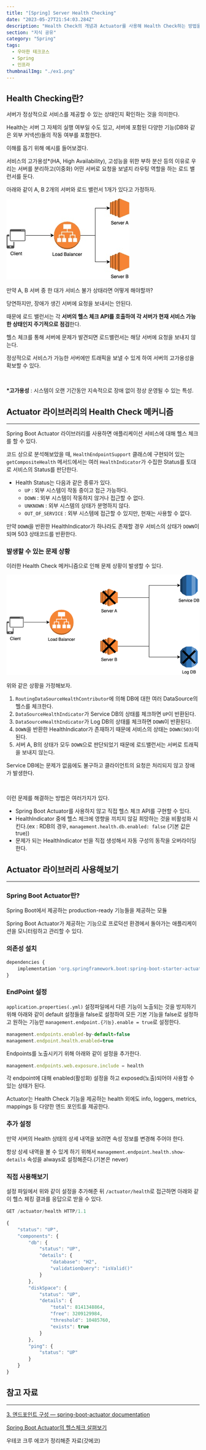 ```yaml
---
title: "[Spring] Server Health Checking"
date: "2023-05-27T21:54:03.284Z"
description: "Health Check의 개념과 Actuator를 사용해 Health Check하는 방법을 알아보자."
section: "지식 공유" 
category: "Spring"
tags:
  - 우아한 테크코스
  - Spring
  - 인프라
thumbnailImg: "./ex1.png"
---
```


## Health Checking란?

서버가 정상적으로 서비스를 제공할 수 있는 상태인지 확인하는 것을 의미한다.

Health는 서버 그 자체의 실행 여부일 수도 있고, 서버에 포함된 다양한 기능(DB와 같은 외부 커넥션)들의 작동 여부를 포함한다.

이해를 돕기 위해 예시를 들어보겠다.

서비스의 고가용성\*(HA, High Availability), 고성능을 위한 부하 분산 등의 이유로 우리는 서버를 분리하고(이중화) 어떤 서버로 요청을 보낼지 라우팅 역할을 하는 로드 밸런서를 둔다.

아래와 같이 A, B 2개의 서버와 로드 밸런서 1개가 있다고 가정하자.

![54d46c5c-e55f-45e9-91d4-4ae09261823b.png](ex1.png)

만약 A, B 서버 중 한 대가 서비스 불가 상태라면 어떻게 해야할까?

당연하지만, 장애가 생긴 서버에 요청을 보내서는 안된다.

때문에 로드 밸런서는 각 **서버의 헬스 체크 API를 호출하여 각 서버가 현재 서비스 가능한 상태인지 주기적으로 점검**한다.

헬스 체크를 통해 서버에 문제가 발견되면 로드밸런서는 해당 서버에 요청을 보내지 않는다.

정상적으로 서비스가 가능한 서버에만 트래픽을 보낼 수 있게 하여 서버의 고가용성을 확보할 수 있다.

<br>

**\*고가용성** : 시스템이 오랜 기간동안 지속적으로 장애 없이 정상 운영될 수 있는 특성.

## Actuator 라이브러리의 Health Check 메커니즘

---

Spring Boot Actuator 라이브러리를 사용하면 애플리케이션 서비스에 대해 헬스 체크를 할 수 있다.

코드 상으로 분석해보았을 때, `HealthEndpointSupport` 클래스에 구현되어 있는 `getCompositeHealth` 메서드에서는 여러 `HealthIndicator`가 수집한 Status를 토대로 서비스의 Status를 판단한다.

- Health Status는 다음과 같은 종류가 있다.
  - `UP` : 외부 시스템이 작동 중이고 접근 가능하다.
  - `DOWN` : 외부 시스템이 작동하지 않거나 접근할 수 없다.
  - `UNKNOWN` : 외부 시스템의 상태가 분명하지 않다.
  - `OUT_OF_SERVICE` : 외부 시스템에 접근할 수 있지만, 현재는 사용할 수 없다.

만약 `DOWN`을 반환한 HealthIndicator가 하나라도 존재할 경우 서비스의 상태가 `DOWN`이 되며 503 상태코드를 반환한다.

### 발생할 수 있는 문제 상황

이러한 Health Check 메커니즘으로 인해 문제 상황이 발생할 수 있다.

![72fb78ea-17f9-4671-b23e-c485a83547fc.png](ex2.png)

위와 같은 상황을 가정해보자.

1. `RoutingDataSourceHealthContributor`에 의해 DB에 대한 여러 DataSource의 헬스를 체크한다.
2. `DataSourceHealthIndicator`가 Service DB의 상태를 체크하면 `UP`이 반환된다.
3. `DataSourceHealthIndicator`가 Log DB의 상태를 체크하면 `DOWN`이 반환된다.
4. `DOWN`을 반환한 HealthIndicator가 존재하기 때문에 서비스의 상태는 `DOWN(503)`이 된다.
5. 서버 A, B의 상태가 모두 `DOWN`으로 판단되었기 때문에 로드밸런서는 서버로 트래픽을 보내지 않는다.

Service DB에는 문제가 없음에도 불구하고 클라이언트의 요청은 처리되지 않고 장애가 발생한다.

<br>

이런 문제를 해결하는 방법은 여러가지가 있다.

- Spring Boot Actuator를 사용하지 않고 직접 헬스 체크 API를 구현할 수 있다.
- HealthIndicator 중에 헬스 체크에 영향을 끼치지 않길 희망하는 것을 비활성화 시킨다.(ex : RDB의 경우, `management.health.db.enabled: false` (기본 값은 true))
- 문제가 되는 HealthIndicator 빈을 직접 생성해서 자동 구성의 동작을 오버라이딩한다.

## Actuator 라이브러리 사용해보기

---

### Spring Boot Actuator란?

Spring Boot에서 제공하는 production-ready 기능들을 제공하는 모듈

Spring Boot Actuator가 제공하는 기능으로 프로덕션 환경에서 돌아가는 애플리케이션을 모니터링하고 관리할 수 있다.

### 의존성 설치

```jsx
dependencies {
    implementation 'org.springframework.boot:spring-boot-starter-actuator'
}
```

### EndPoint 설정

`application.properties(.yml)` 설정파일에서 다른 기능이 노출되는 것을 방지하기 위해 아래와 같이 default 설정들을 false로 설정하여 모든 기본 기능을 false로 설정하고 원하는 기능만 `management.endpoint.{기능}.enable = true`로 설정한다.

```jsx
management.endpoints.enabled-by-default=false
management.endpoint.health.enabled=true
```

Endpoints를 노출시키기 위해 아래와 같이 설정을 추가한다.

```jsx
management.endpoints.web.exposure.include = health
```

각 endpoint에 대해 enabled(활성화) 설정을 하고 exposed(노출)되어야 사용할 수 있는 상태가 된다.

Actuator는 Health Check 기능을 제공하는 health 외에도 info, loggers, metrics, mappings 등 다양한 엔드 포인트를 제공한다.

### 추가 설정

만약 서버의 Health 상태의 상세 내역을 보려면 속성 정보를 변경해 주어야 한다.

항상 상세 내역을 볼 수 있게 하기 위해서 `management.endpoint.health.show-details` 속성을 always로 설정해준다.(기본은 never)

### 직접 사용해보기

설정 파일에서 위와 같이 설정을 추가해준 뒤 `/actuator/health`로 접근하면 아래와 같이 헬스 체킹 결과를 응답으로 받을 수 있다.

```jsx
GET /actuator/health HTTP/1.1
```

```jsx
{
    "status": "UP",
    "components": {
        "db": {
            "status": "UP",
            "details": {
                "database": "H2",
                "validationQuery": "isValid()"
            }
        },
        "diskSpace": {
            "status": "UP",
            "details": {
                "total": 8141348864,
                "free": 3209129984,
                "threshold": 10485760,
                "exists": true
            }
        },
        "ping": {
            "status": "UP"
        }
    }
}
```

## 참고 자료

---

[3. 엔드포인트 구성 — spring-boot-actuator documentation](http://forward.nhnent.com/hands-on-labs/java.spring-boot-actuator/03-configuration.html)

[Spring Boot Actuator의 헬스체크 살펴보기](https://toss.tech/article/how-to-work-health-check-in-spring-boot-actuator)

우테코 크루 에코가 정리해준 자료(갓에코)
